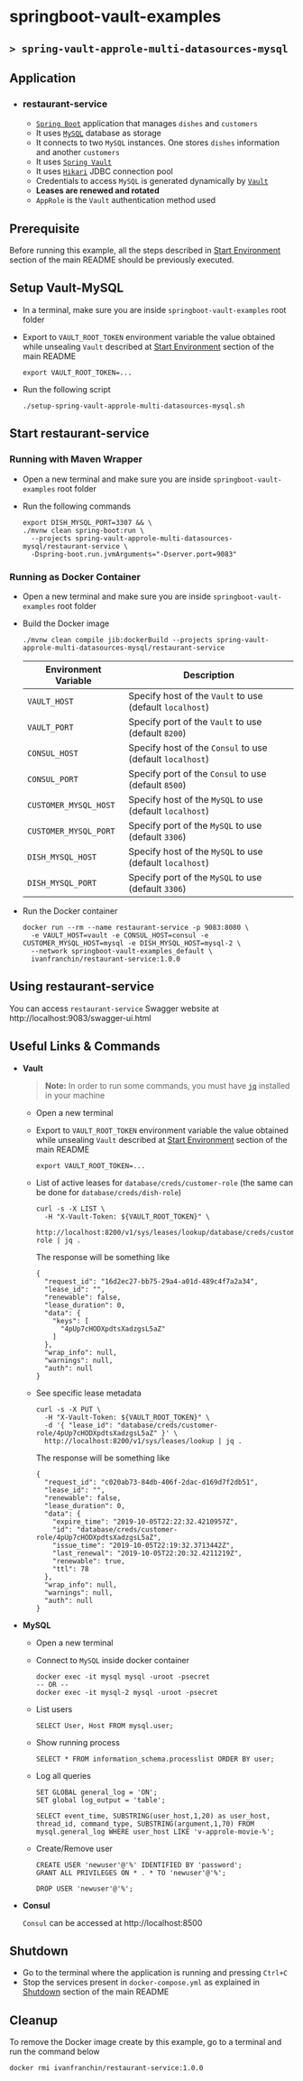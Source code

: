 # springboot-vault-examples
## `> spring-vault-approle-multi-datasources-mysql`

## Application

- ### restaurant-service

  - [`Spring Boot`](https://docs.spring.io/spring-boot/docs/current/reference/htmlsingle/) application that manages `dishes` and `customers`
  - It uses [`MySQL`](https://www.mysql.com/) database as storage
  - It connects to two `MySQL` instances. One stores `dishes` information and another `customers`
  - It uses [`Spring Vault`](https://docs.spring.io/spring-vault/docs/2.1.3.RELEASE/reference/html/#_document_structure)
  - It uses [`Hikari`](https://github.com/brettwooldridge/HikariCP) JDBC connection pool
  - Credentials to access `MySQL` is generated dynamically by [`Vault`](https://www.vaultproject.io)
  - **Leases are renewed and rotated**
  - `AppRole` is the `Vault` authentication method used

## Prerequisite

Before running this example, all the steps described in [Start Environment](https://github.com/ivangfr/springboot-vault-examples#start-environment) section of the main README should be previously executed.

## Setup Vault-MySQL

- In a terminal, make sure you are inside `springboot-vault-examples` root folder

- Export to `VAULT_ROOT_TOKEN` environment variable the value obtained while unsealing `Vault` described at [Start Environment](https://github.com/ivangfr/springboot-vault-examples#start-environment) section of the main README
  ```
  export VAULT_ROOT_TOKEN=...
  ```

- Run the following script
  ```
  ./setup-spring-vault-approle-multi-datasources-mysql.sh
  ```

## Start restaurant-service

### Running with Maven Wrapper

- Open a new terminal and make sure you are inside `springboot-vault-examples` root folder

- Run the following commands
  ```
  export DISH_MYSQL_PORT=3307 && \
  ./mvnw clean spring-boot:run \
    --projects spring-vault-approle-multi-datasources-mysql/restaurant-service \
    -Dspring-boot.run.jvmArguments="-Dserver.port=9083"
  ```

### Running as Docker Container

- Open a new terminal and make sure you are inside `springboot-vault-examples` root folder
  
- Build the Docker image
  ```
  ./mvnw clean compile jib:dockerBuild --projects spring-vault-approle-multi-datasources-mysql/restaurant-service
  ```
  | Environment Variable  | Description                                               |
  |-----------------------|-----------------------------------------------------------|
  | `VAULT_HOST`          | Specify host of the `Vault` to use (default `localhost`)  |
  | `VAULT_PORT`          | Specify port of the `Vault` to use (default `8200`)       |
  | `CONSUL_HOST`         | Specify host of the `Consul` to use (default `localhost`) |
  | `CONSUL_PORT`         | Specify port of the `Consul` to use (default `8500`)      |
  | `CUSTOMER_MYSQL_HOST` | Specify host of the `MySQL` to use (default `localhost`)  |
  | `CUSTOMER_MYSQL_PORT` | Specify port of the `MySQL` to use (default `3306`)       |
  | `DISH_MYSQL_HOST`     | Specify host of the `MySQL` to use (default `localhost`)  |
  | `DISH_MYSQL_PORT`     | Specify port of the `MySQL` to use (default `3306`)       |

- Run the Docker container
  ```
  docker run --rm --name restaurant-service -p 9083:8080 \
    -e VAULT_HOST=vault -e CONSUL_HOST=consul -e CUSTOMER_MYSQL_HOST=mysql -e DISH_MYSQL_HOST=mysql-2 \
    --network springboot-vault-examples_default \
    ivanfranchin/restaurant-service:1.0.0
  ```

## Using restaurant-service

You can access `restaurant-service` Swagger website at http://localhost:9083/swagger-ui.html

## Useful Links & Commands

- **Vault**

  > **Note:** In order to run some commands, you must have [`jq`](https://stedolan.github.io/jq) installed in your machine

  - Open a new terminal
    
  - Export to `VAULT_ROOT_TOKEN` environment variable the value obtained while unsealing `Vault` described at [Start Environment](https://github.com/ivangfr/springboot-vault-examples#start-environment) section of the main README
    ```
    export VAULT_ROOT_TOKEN=...
    ```

  - List of active leases for `database/creds/customer-role` (the same can be done for `database/creds/dish-role`)
    ```
    curl -s -X LIST \
      -H "X-Vault-Token: ${VAULT_ROOT_TOKEN}" \
      http://localhost:8200/v1/sys/leases/lookup/database/creds/customer-role | jq .
    ```
     
    The response will be something like
    ```
    {
      "request_id": "16d2ec27-bb75-29a4-a01d-489c4f7a2a34",
      "lease_id": "",
      "renewable": false,
      "lease_duration": 0,
      "data": {
        "keys": [
          "4pUp7cHODXpdtsXadzgsL5aZ"
        ]
      },
      "wrap_info": null,
      "warnings": null,
      "auth": null
    }
    ```

  - See specific lease metadata
    ```
    curl -s -X PUT \
      -H "X-Vault-Token: ${VAULT_ROOT_TOKEN}" \
      -d '{ "lease_id": "database/creds/customer-role/4pUp7cHODXpdtsXadzgsL5aZ" }' \
      http://localhost:8200/v1/sys/leases/lookup | jq .
    ```
     
    The response will be something like
    ```
    {
      "request_id": "c020ab73-84db-406f-2dac-d169d7f2db51",
      "lease_id": "",
      "renewable": false,
      "lease_duration": 0,
      "data": {
        "expire_time": "2019-10-05T22:22:32.4210957Z",
        "id": "database/creds/customer-role/4pUp7cHODXpdtsXadzgsL5aZ",
        "issue_time": "2019-10-05T22:19:32.3713442Z",
        "last_renewal": "2019-10-05T22:20:32.4211219Z",
        "renewable": true,
        "ttl": 78
      },
      "wrap_info": null,
      "warnings": null,
      "auth": null
    }
    ```

- **MySQL**

  - Open a new terminal

  - Connect to `MySQL` inside docker container
    ```
    docker exec -it mysql mysql -uroot -psecret
    -- OR --
    docker exec -it mysql-2 mysql -uroot -psecret
    ```

  - List users
    ```
    SELECT User, Host FROM mysql.user;
    ```

  - Show running process
    ```
    SELECT * FROM information_schema.processlist ORDER BY user;
    ```

  - Log all queries
    ```
    SET GLOBAL general_log = 'ON';
    SET global log_output = 'table';
    
    SELECT event_time, SUBSTRING(user_host,1,20) as user_host, thread_id, command_type, SUBSTRING(argument,1,70) FROM mysql.general_log WHERE user_host LIKE 'v-approle-movie-%';
    ```

  - Create/Remove user
    ```
    CREATE USER 'newuser'@'%' IDENTIFIED BY 'password';
    GRANT ALL PRIVILEGES ON * . * TO 'newuser'@'%';
    
    DROP USER 'newuser'@'%';
    ```

- **Consul**

  `Consul` can be accessed at http://localhost:8500

## Shutdown

- Go to the terminal where the application is running and pressing `Ctrl+C`
- Stop the services present in `docker-compose.yml` as explained in [Shutdown](https://github.com/ivangfr/springboot-vault-examples#shutdown) section of the main README

## Cleanup

To remove the Docker image create by this example, go to a terminal and run the command below
```
docker rmi ivanfranchin/restaurant-service:1.0.0
```
